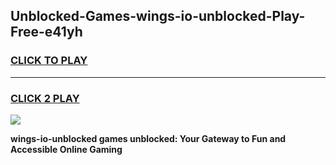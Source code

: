 
## Unblocked-Games-wings-io-unblocked-Play-Free-e41yh
<h3>
<a href="https://premium76.site?title=wings-io-unblocked&ref=19M">CLICK TO PLAY</a></h3>
<hr>

<h3>
<a href="https://premium76.site?title=wings-io-unblocked&ref=19M">CLICK 2 PLAY</a>
  
</h3>

<a href="https://premium76.site?title=wings-io-unblocked&ref=19M"><img src="https://clearcache.store/games.png"></a>


**wings-io-unblocked games unblocked: Your Gateway to Fun and Accessible Online Gaming**
